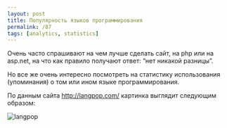 ```yaml
---
layout: post
title: Популярность языков программирования
permalink: /87
tags: [analytics, statistics]
---
```


Очень часто спрашивают на чем лучше сделать сайт, на php или на asp.net, на что как правило получают ответ: “нет никакой разницы”.

Но все же очень интересно посмотреть на статистику использования (упоминания) о том или ином языке программирования.

По данным сайта <http://langpop.com/> картинка выглядит следующим образом:

![langpop](http://mac-blog.org.ua/wp-content/uploads/langpop-300x196.png)
